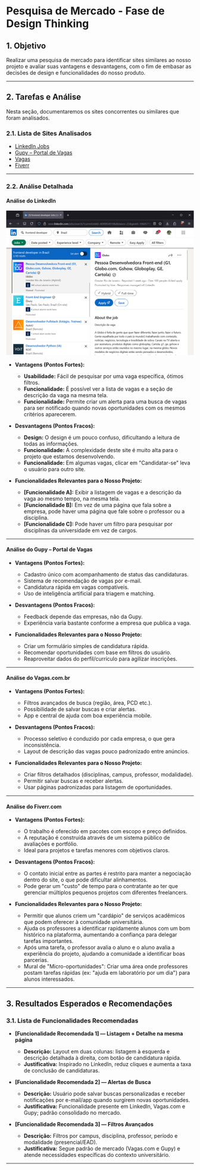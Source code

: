# Pesquisa de Mercado - Fase de Design Thinking

## 1. Objetivo

Realizar uma pesquisa de mercado para identificar sites similares ao nosso projeto e avaliar suas vantagens e desvantagens, com o fim de embasar as decisões de design e funcionalidades do nosso produto.

---

## 2. Tarefas e Análise

Nesta seção, documentaremos os sites concorrentes ou similares que foram analisados.

### 2.1. Lista de Sites Analisados

* [LinkedIn Jobs](https://www.linkedin.com/jobs/)
* [Gupy – Portal de Vagas](https://portal.gupy.io/)
* [Vagas](https://www.vagas.com.br/)
* [Fiverr](https://www.fiverr.com/)

---

### 2.2. Análise Detalhada

#### **Análise do LinkedIn**

<img src="\assets\Pesquisa\LinkedIn_Screenshot.png" width=700>

*   **Vantagens (Pontos Fortes):**
    * **Usabilidade:** Fácil de pesquisar por uma vaga específica, ótimos filtros.
    * **Funcionalidade:** É possível ver a lista de vagas e a seção de descrição da vaga na mesma tela.
    * **Funcionalidade:** Permite criar um alerta para uma busca de vagas para ser notificado quando novas oportunidades com os mesmos critérios aparecerem.

*   **Desvantagens (Pontos Fracos):**
    * **Design:** O design é um pouco confuso, dificultando a leitura de todas as informações.
    * **Funcionalidade:** A complexidade deste site é muito alta para o projeto que estamos desenvolvendo.
    * **Funcionalidade:** Em algumas vagas, clicar em "Candidatar-se" leva o usuário para outro site.

*   **Funcionalidades Relevantes para o Nosso Projeto:**
    * **[Funcionalidade A]:** Exibir a listagem de vagas e a descrição da vaga ao mesmo tempo, na mesma tela.
    * **[Funcionalidade B]:** Em vez de uma página que fala sobre a empresa, pode haver uma página que fale sobre o professor ou a disciplina.
    * **[Funcionalidade C]:** Pode haver um filtro para pesquisar por disciplinas da universidade em vez de cargos.

---

#### **Análise do Gupy – Portal de Vagas**

*   **Vantagens (Pontos Fortes):**
    * Cadastro único com acompanhamento de status das candidaturas.
    * Sistema de recomendação de vagas por e-mail.
    * Candidatura rápida em vagas compatíveis.
    * Uso de inteligência artificial para triagem e matching.

*   **Desvantagens (Pontos Fracos):**
    * Feedback depende das empresas, não da Gupy.
    * Experiência varia bastante conforme a empresa que publica a vaga.

*   **Funcionalidades Relevantes para o Nosso Projeto:**
    * Criar um formulário simples de candidatura rápida.
    * Recomendar oportunidades com base em filtros do usuário.
    * Reaproveitar dados do perfil/currículo para agilizar inscrições.

---

#### **Análise do Vagas.com.br**

*   **Vantagens (Pontos Fortes):**
    * Filtros avançados de busca (região, área, PCD etc.).
    * Possibilidade de salvar buscas e criar alertas.
    * App e central de ajuda com boa experiência mobile.

*   **Desvantagens (Pontos Fracos):**
    * Processo seletivo é conduzido por cada empresa, o que gera inconsistência.
    * Layout de descrição das vagas pouco padronizado entre anúncios.

*   **Funcionalidades Relevantes para o Nosso Projeto:**
    * Criar filtros detalhados (disciplinas, campus, professor, modalidade).
    * Permitir salvar buscas e receber alertas.
    * Usar páginas padronizadas para listagem de oportunidades.

---

#### **Análise do Fiverr.com**

* **Vantagens (Pontos Fortes):**
  * O trabalho é oferecido em pacotes com escopo e preço definidos.
  * A reputação é construída através de um sistema público de avaliações e portfólio.
  * Ideal para projetos e tarefas menores com objetivos claros.

* **Desvantagens (Pontos Fracos):**
  *  O contato inicial entre as partes é restrito para manter a negociação dentro do site, o que pode dificultar alinhamentos.
  * Pode gerar um "custo" de tempo para o contratante ao ter que gerenciar múltiplos pequenos projetos com diferentes freelancers.

* **Funcionalidades Relevantes para o Nosso Projeto:**
  * Permitir que alunos criem um "cardápio" de serviços acadêmicos que podem oferecer à comunidade universitária.
  * Ajuda os professores a identificar rapidamente alunos com um bom histórico na plataforma, aumentando a confiança para delegar tarefas importantes.
  * Após uma tarefa, o professor avalia o aluno e o aluno avalia a experiência do projeto, ajudando a comunidade a identificar boas parcerias.
  * Mural de "Micro-oportunidades": Criar uma área onde professores postam tarefas rápidas (ex: "ajuda em laboratório por um dia") para alunos interessados.

---

## 3. Resultados Esperados e Recomendações

### 3.1. Lista de Funcionalidades Recomendadas

*   **[Funcionalidade Recomendada 1] — Listagem + Detalhe na mesma página**
    * **Descrição:** Layout em duas colunas: listagem à esquerda e descrição detalhada à direita, com botão de candidatura rápida.
    * **Justificativa:** Inspirado no LinkedIn, reduz cliques e aumenta a taxa de conclusão de candidaturas.

*   **[Funcionalidade Recomendada 2] — Alertas de Busca**
    * **Descrição:** Usuário pode salvar buscas personalizadas e receber notificações por e-mail/app quando surgirem novas oportunidades.
    * **Justificativa:** Funcionalidade presente em LinkedIn, Vagas.com e Gupy; padrão consolidado no mercado.

*   **[Funcionalidade Recomendada 3] — Filtros Avançados**
    * **Descrição:** Filtros por campus, disciplina, professor, período e modalidade (presencial/EAD).
    * **Justificativa:** Segue padrão de mercado (Vagas.com e Gupy) e atende necessidades específicas do contexto universitário.

---
